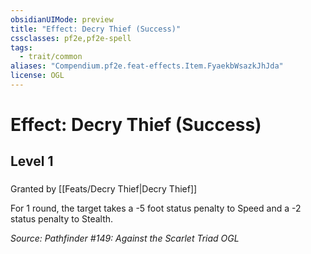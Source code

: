 ```yaml
---
obsidianUIMode: preview
title: "Effect: Decry Thief (Success)"
cssclasses: pf2e,pf2e-spell
tags:
  - trait/common
aliases: "Compendium.pf2e.feat-effects.Item.FyaekbWsazkJhJda"
license: OGL
---
```

# Effect: Decry Thief (Success)
## Level 1
### 






Granted by [[Feats/Decry Thief|Decry Thief]]

For 1 round, the target takes a -5 foot status penalty to Speed and a -2 status penalty to Stealth.

*Source: Pathfinder #149: Against the Scarlet Triad*
*OGL*